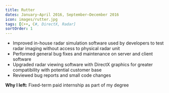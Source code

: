 ```yaml
---
title: Rutter
dates: January–April 2016, September–December 2016
icon: images/rutter.jpg
tags: [C++, C#, DirectX, Radar]
sortOrder: 1
---
```


-   Improved in-house radar simulation software used by developers to test radar imaging without access to physical radar unit
-   Performed general bug fixes and maintenance on server and client software
-   Upgraded radar viewing software with DirectX graphics for greater compatibility with potential customer base
-   Reviewed bug reports and small code changes

**Why I left:** Fixed-term paid internship as part of my degree
